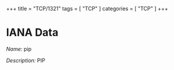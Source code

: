 +++
title = "TCP/1321"
tags = [ "TCP" ]
categories = [ "TCP" ]
+++

# IANA Data

_Name:_ pip

_Description:_ PIP

